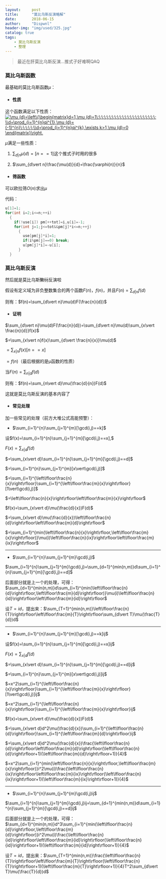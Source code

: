 ```yaml
---
layout:     post
title:      "莫比乌斯反演略解"
date:       2018-06-15
author:     "Dispwnl"
header-img: "img/used/325.jpg"
catalog: true
tags:
    - 莫比乌斯反演
    - 整理
---
```

>最近在肝莫比乌斯反演...推式子好难啊QAQ

### 莫比乌斯函数

最基础的莫比乌斯函数$\mu$：

- #### 性质

这个函数满足以下性质：<a href="http://www.codecogs.com/eqnedit.php?latex=\mu&space;(d)=\left\{\begin{matrix}d=1,\mu&space;(d)=1\;\;\;\;\;\;\;\;\;\;\;\;\;\;\;\;\;\;\;\;\;\;\;&space;\\d=\prod_{i=1}^{n}qi^{1},\mu&space;(d)=(-1)^{n}\;\;\;\;\;\\d=\prod_{i=1}^{n}qi^{k},\exists&space;k>1,\mu&space;(d)=0&space;\end{matrix}\right." target="_blank"><img src="http://latex.codecogs.com/gif.latex?\mu&space;(d)=\left\{\begin{matrix}d=1,\mu&space;(d)=1\;\;\;\;\;\;\;\;\;\;\;\;\;\;\;\;\;\;\;\;\;\;\;&space;\\d=\prod_{i=1}^{n}qi^{1},\mu&space;(d)=(-1)^{n}\;\;\;\;\;\\d=\prod_{i=1}^{n}qi^{k},\exists&space;k>1,\mu&space;(d)=0&space;\end{matrix}\right." title="\mu (d)=\left\{\begin{matrix}d=1,\mu (d)=1\;\;\;\;\;\;\;\;\;\;\;\;\;\;\;\;\;\;\;\;\;\;\; \\d=\prod_{i=1}^{n}qi^{1},\mu (d)=(-1)^{n}\;\;\;\;\;\\d=\prod_{i=1}^{n}qi^{k},\exists k>1,\mu (d)=0 \end{matrix}\right." /></a>

$\mu$满足一些性质：

1. $\sum_{d\vert n} \mu(d)=[n==1]$这个推式子时用的很多

2. $\sum_{d\vert n}\frac{\mu(d)}{d}=\frac{\varphi(n)}{n}$

- #### 筛函数

可以欧拉筛$O(n)$求出$\mu$

代码：
```c++
u[1]=1;
for(int i=2;i<=n;++i)
  {
  	if(!use[i]) pm[++tot]=i,u[i]=-1;
  	for(int j=1;j<=tot&&pm[j]*i<=n;++j)
  	  {
  	  	use[pm[j]*i]=1;
  	  	if(i%pm[j]==0) break;
  	  	u[pm[j]*i]=-u[i];
	  }
  }
```
### 莫比乌斯反演

然后就是莫比乌斯~~繁衍~~反演啦

假设有定义域为非负整数集合的两个函数$F(n)$，$f(n)$，并且$F(n)=\sum_{d\vert n}f(d)$

则有：$f(n)=\sum_{d\vert n}\mu(d)F(\frac{n}{d})$

- #### 证明

$\sum_{d\vert n}\mu(d)F(\frac{n}{d})=\sum_{d\vert n}\mu(d)\sum_{x\vert \frac{n}{d}}f(x)$

$=\sum_{x\vert n}f(x)\sum_{d\vert \frac{n}{x}}\mu(d)$

$=\sum_{x\vert n}f(x)[n==x]$

$=f(n)$（最后根据的是μ函数的性质）

当$F(n)=\sum_{n\vert d}f(d)$

则有：$f(n)=\sum_{n\vert d}\mu(\frac{d}{n})F(d)$

这就是莫比乌斯反演的基本内容了

- #### 常见处理

加一些常见的处理（前方大堆公式高能预警）：

- $\sum_{i=1}^{n}\sum_{j=1}^{m}[\gcd(i,j)==k]$

设$f(x)=\sum_{i=1}^{n}\sum_{j=1}^{m}[\gcd(i,j)==x],$

$F(x)=\sum_{x\vert d}f(d)$

$=\sum_{x\vert d}\sum_{i=1}^{n}\sum_{j=1}^{m}[\gcd(i,j)==d]$

$=\sum_{i=1}^{n}\sum_{j=1}^{m}[x\vert\gcd(i,j)]$

$=\sum_{i=1}^{\left\lfloor\frac{n}{x}\right\rfloor}\sum_{i=1}^{\left\lfloor\frac{m}{x}\right\rfloor}[1\vert\gcd(i,j)]$

$=\left\lfloor\frac{n}{x}\right\rfloor\left\lfloor\frac{m}{x}\right\rfloor​$

$f(x)=\sum_{x\vert d}\mu(\frac{d}{x})F(d)$

$=\sum_{x\vert d}\mu(\frac{d}{x})\left\lfloor\frac{n}{d}\right\rfloor\left\lfloor\frac{m}{d}\right\rfloor$

$=\sum_{i=1}^{min(\left\lfloor\frac{n}{x}\right\rfloor,\left\lfloor\frac{m}{x}\right\rfloor)}\mu(i)\left\lfloor\frac{n}{ix}\right\rfloor\left\lfloor\frac{m}{ix}\right\rfloor$

------------
- $\sum_{i=1}^{n}\sum_{j=1}^{m}\gcd(i,j)$

$\sum_{i=1}^{n}\sum_{j=1}^{m}\gcd(i,j)=\sum_{d=1}^{min(n,m)}d\sum_{i=1}^{n}\sum_{j=1}^{m}[\gcd(i,j)==d]$

后面部分就是上一个的处理，可得：$\sum_{d=1}^{min(n,m)}d\sum_{i=1}^{min(\left\lfloor\frac{n}{d}\right\rfloor,\left\lfloor\frac{m}{d}\right\rfloor)}\mu(i)\left\lfloor\frac{n}{id}\right\rfloor\left\lfloor\frac{m}{id}\right\rfloor$

设$T=id$，提出来：$\sum_{T=1}^{min(n,m)}\left\lfloor\frac{n}{T}\right\rfloor\left\lfloor\frac{m}{T}\right\rfloor\sum_{d\vert T}\mu(\frac{T}{d})d$

------------
- $\sum_{i=1}^{n}\sum_{j=1}^{m}[\gcd(i,j)==k]ij$

设$f(x)=\sum_{i=1}^{n}\sum_{j=1}^{m}[\gcd(i,j)==x]ij$

$F(x)=\sum_{x\vert d}f(d)$

$=\sum_{x\vert d}\sum_{i=1}^{n}\sum_{j=1}^{m}[\gcd(i,j)==d]ij$

$=\sum_{i=1}^{n}\sum_{j=1}^{m}[x\vert\gcd(i,j)]ij$

$=x^2\sum_{i=1}^{\left\lfloor\frac{n}{x}\right\rfloor}\sum_{i=1}^{\left\lfloor\frac{m}{x}\right\rfloor}[1\vert\gcd(i,j)]ij$

$=x^2\sum_{i=1}^{\left\lfloor\frac{n}{x}\right\rfloor}\sum_{i=1}^{\left\lfloor\frac{m}{x}\right\rfloor}ij$

$f(x)=\sum_{x\vert d}\mu(\frac{d}{x})F(d)$

$=\sum_{x\vert d}d^2\mu(\frac{d}{x})\sum_{i=1}^{\left\lfloor\frac{n}{d}\right\rfloor}\sum_{i=1}^{\left\lfloor\frac{m}{d}\right\rfloor}ij$

$=\sum_{x\vert d}d^2\mu(\frac{d}{x})\frac{\left\lfloor\frac{n}{d}\right\rfloor\left\lfloor\frac{m}{d}\right\rfloor(\left\lfloor\frac{n}{d}\right\rfloor+1)(\left\lfloor\frac{m}{d}\right\rfloor+1)}{4}$

$=x^2\sum_{i=1}^{min(\left\lfloor\frac{n}{x}\right\rfloor,\left\lfloor\frac{m}{x}\right\rfloor)}i^2\mu(i)\frac{\left\lfloor\frac{n}{ix}\right\rfloor\left\lfloor\frac{m}{ix}\right\rfloor(\left\lfloor\frac{n}{ix}\right\rfloor+1)(\left\lfloor\frac{m}{ix}\right\rfloor+1)}{4}$

------------
- $\sum_{i=1}^{n}\sum_{j=1}^{m}\gcd(i,j)ij$

$\sum_{i=1}^{n}\sum_{j=1}^{m}\gcd(i,j)ij=\sum_{d=1}^{min(n,m)}d\sum_{i=1}^{n}\sum_{j=1}^{m}[\gcd(i,j)==d]ij$

后面部分就是上一个的处理，可得：$\sum_{d=1}^{min(n,m)}d^3\sum_{i=1}^{min(\left\lfloor\frac{n}{d}\right\rfloor,\left\lfloor\frac{m}{d}\right\rfloor)}i^2\mu(i)\frac{\left\lfloor\frac{n}{id}\right\rfloor\left\lfloor\frac{m}{id}\right\rfloor(\left\lfloor\frac{n}{id}\right\rfloor+1)(\left\lfloor\frac{m}{id}\right\rfloor+1)}{4}$

设$T=id$，提出来：$\sum_{T=1}^{min(n,m)}\frac{\left\lfloor\frac{n}{T}\right\rfloor\left\lfloor\frac{m}{T}\right\rfloor(\left\lfloor\frac{n}{T}\right\rfloor+1)(\left\lfloor\frac{m}{T}\right\rfloor+1)}{4}T^2\sum_{d\vert T}\mu(\frac{T}{d})d$
